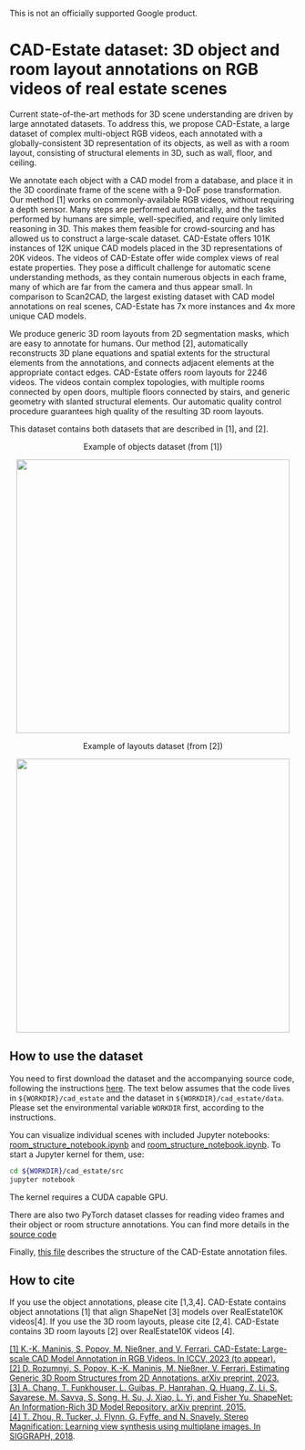 This is not an officially supported Google product.
# CAD-Estate dataset: 3D object and room layout annotations on RGB videos of real estate scenes

Current state-of-the-art methods for 3D scene understanding are driven by large
annotated datasets. To address this, we propose CAD-Estate, a large dataset of
complex multi-object RGB videos, each annotated with a globally-consistent 3D
representation of its objects, as well as with a room layout, consisting of
structural elements in 3D, such as wall, floor, and ceiling.

We annotate each object with a CAD model from a database, and place it in the 3D
coordinate frame of the scene with a 9-DoF pose transformation. Our method [1]
works on commonly-available RGB videos, without requiring a depth sensor. Many
steps are performed automatically, and the tasks performed by humans are simple,
well-specified, and require only limited reasoning in 3D. This makes them
feasible for crowd-sourcing and has allowed us to construct a large-scale
dataset. CAD-Estate offers 101K instances of 12K unique CAD models placed in the
3D representations of 20K videos. The videos of CAD-Estate offer wide complex
views of real estate properties. They pose a difficult challenge for automatic
scene understanding methods, as they contain numerous objects in each frame,
many of which are far from the camera and thus appear small. In comparison to
Scan2CAD, the largest existing dataset with CAD model annotations on real
scenes, CAD-Estate has 7x more instances and 4x more unique CAD models.

We produce generic 3D room layouts from 2D segmentation masks, which are easy to
annotate for humans. Our method [2], automatically reconstructs 3D plane
equations and spatial extents for the structural elements from the annotations,
and connects adjacent elements at the appropriate contact edges. CAD-Estate
offers room layouts for 2246 videos. The videos contain complex topologies, with
multiple rooms connected by open doors, multiple floors connected by stairs, and
generic geometry with slanted structural elements. Our automatic quality control
procedure guarantees high quality of the resulting 3D room layouts.

This dataset contains both datasets that are described in [1], and [2].

<p style="text-align: center;">Example of objects dataset (from [1])</p>
<p align="center"><img src="doc/objects_1.gif" align="center" width=480 height=auto/></p>

<p style="text-align: center;">Example of layouts dataset (from [2])</p>
<p align="center"><img src="doc/structures_4.gif" align="center" width=480 height=auto/></p>

## How to use the dataset
You need to first download the dataset and the accompanying source code,
following the instructions [here](./downloading_the_dataset.md). The text below
assumes that the code lives in `${WORKDIR}/cad_estate` and the dataset in
`${WORKDIR}/cad_estate/data`. Please set the environmental variable `WORKDIR` first,
according to the instructions.

You can visualize individual scenes with included Jupyter notebooks:
[room_structure_notebook.ipynb](./src/cad_estate/notebooks/objects_notebook.ipynb)
and
[room_structure_notebook.ipynb](./src/cad_estate/notebooks/room_structure_notebook.ipynb).
To start a Jupyter kernel for them, use:
```bash
cd ${WORKDIR}/cad_estate/src
jupyter notebook
```
The kernel requires a CUDA capable GPU.

There are also two PyTorch dataset classes for reading video frames and
their object or room structure annotations. You can find more details in the
[source code](./src/cad_estate/datasets.py)

Finally, [this file](./src/cad_estate/input_file_structures.py) describes the
structure of the CAD-Estate annotation files.

## How to cite
If you use the object annotations, please cite [1,3,4]. CAD-Estate contains
object annotations [1] that align ShapeNet [3] models over RealEstate10K
videos[4]. If you use the 3D room layouts, please cite [2,4]. CAD-Estate
contains 3D room layouts [2] over RealEstate10K videos [4].

[[1] K.-K. Maninis, S. Popov, M. Nießner, and V. Ferrari. CAD-Estate: Large-scale CAD Model Annotation in RGB Videos. In ICCV, 2023 (to appear).](https://arxiv.org/abs/2306.09011)\
[[2] D. Rozumnyi, S. Popov, K.-K. Maninis, M. Nießner, V. Ferrari. Estimating Generic 3D Room Structures from 2D Annotations. arXiv preprint, 2023.](https://arxiv.org/abs/2306.09077) \
[[3] A. Chang, T. Funkhouser, L. Guibas, P. Hanrahan, Q. Huang, Z. Li, S. Savarese, M. Savva, S. Song, H. Su, J. Xiao, L. Yi, and Fisher Yu. ShapeNet: An Information-Rich 3D Model Repository. arXiv preprint, 2015.](https://arxiv.org/abs/1512.03012) \
[[4] T. Zhou, R. Tucker, J. Flynn, G. Fyffe, and N. Snavely. Stereo Magnification: Learning view synthesis using multiplane images. In SIGGRAPH, 2018](https://research.google/pubs/pub46965).



